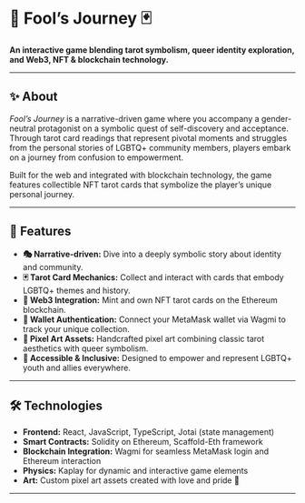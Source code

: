 # 🌈 Fool’s Journey 🃏

**An interactive game blending tarot symbolism, queer identity exploration, and Web3, NFT & blockchain technology.**

---

## ✨ About

_Fool’s Journey_ is a narrative-driven game where you accompany a gender-neutral protagonist on a symbolic quest of self-discovery and acceptance. Through tarot card readings that represent pivotal moments and struggles from the personal stories of LGBTQ+ community members, players embark on a journey from confusion to empowerment.

Built for the web and integrated with blockchain technology, the game features collectible NFT tarot cards that symbolize the player’s unique personal journey.  

---

## 🌟 Features

- **🎭 Narrative-driven:** Dive into a deeply symbolic story about identity and community.
- **🃏 Tarot Card Mechanics:** Collect and interact with cards that embody LGBTQ+ themes and history.
- **🔗 Web3 Integration:** Mint and own NFT tarot cards on the Ethereum blockchain.
- **🦊 Wallet Authentication:** Connect your MetaMask wallet via Wagmi to track your unique collection.
- **🎨 Pixel Art Assets:** Handcrafted pixel art combining classic tarot aesthetics with queer symbolism.
- **🤝 Accessible & Inclusive:** Designed to empower and represent LGBTQ+ youth and allies everywhere.

---

## 🛠️ Technologies

- **Frontend:** React, JavaScript, TypeScript, Jotai (state management)  
- **Smart Contracts:** Solidity on Ethereum, Scaffold-Eth framework  
- **Blockchain Integration:** Wagmi for seamless MetaMask login and Ethereum interaction  
- **Physics:** Kaplay for dynamic and interactive game elements  
- **Art:** Custom pixel art assets created with love and pride 🌈

---

